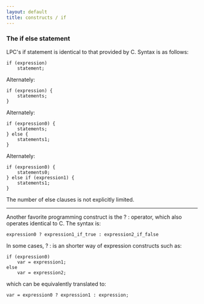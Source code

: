 ```yaml
---
layout: default
title: constructs / if
---
```


### The if else statement

LPC's if statement is identical to that provided by C. Syntax is as follows:

    if (expression)
        statement;

Alternately:

    if (expression) {
        statements;
    }

Alternately:

    if (expression0) {
        statements;
    } else {
        statements1;
    }

Alternately:

    if (expression0) {
        statements0;
    } else if (expression1) {
        statements1;
    }

The number of else clauses is not explicitly limited.

---

Another favorite programming construct is the ? : operator, which also
operates identical to C. The syntax is:

    expression0 ? expression1_if_true : expression2_if_false

In some cases, ? : is an shorter way of expression constructs such as:

    if (expression0)
        var = expression1;
    else
        var = expression2;

which can be equivalently translated to:

    var = expression0 ? expression1 : expression;
